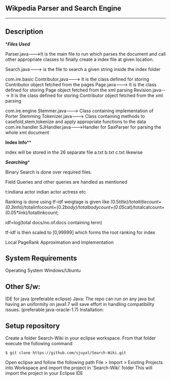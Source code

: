 Wikpedia Parser and Search Engine
--------------------
--------------------

Description
-------------------

************************************Files Used***********************************

Parser.java--->It is the main file to run which parses the document and call other appropriate classes 
to finally create a index file at given location.

Search.java---> is the file to search a given string inside the index folder

com.ire.basic
	Contributor.java---> It is the class defined for storing Contributor object fetched from the pages
	Page.java---> It is the class defined for storing Page object fetched from the xml parsing
	Revision.java---> It is the class defined for storing Contributor object fetched from the xml parsing

com.ire.engine
	Stemmer.java---> Class containing implementation of Porter Stemming
	Tokenizer.java---> Class containing methods to casefold,stem,tokenize and apply appropriate 
			   functions to the data
com.ire.handler
	SJHandler.java--->Handler for SaxParser for parsing the whole xml document

**********************************Index Info************************************

index will be stored in the 26 separate file a.txt b.txt c.txt likewise


***********************************Searching************************************

Binary Search is done over required files.

Field Queries and other queries are handled as mentioned

t:indiana actor indian
actor actress
etc

Ranking is done using tf-idf
weigtage is given like (0.5*title)/totaltitlecount+(0.3*info)/totalinfocount+(0.2*body)/totalbodycount+(0.05*cat)/totalcatcount+(0.05*link)/totallinkcount;

idf=log(total docs/no.of.docs containing term)

tf-idf is then scaled to [0,99999] which forms the root ranking for index 


Local PageRank Approximation and Implementation
 
System Requirements
-------------------

Operating System
Windows/Ubuntu 

Other S/w:
------------------
IDE for java (preferable eclipse)
Java: The repo can run on any java but having an uniformity on java1.7 will save effort in handling compatibility issues. (preferable java-oracle-1.7)
Installation:

Setup repository
------------------
Create a folder Search-Wiki in your eclipse workspace. From that folder execute the following command

    $ git clone https://github.com/sjuyal/Search-Wiki.git

Open eclipse and follow the following path 
File > Import > Existing Projects into Workspace and import the project in 'Search-Wiki' folder
This will import the project in your Eclipse IDE
